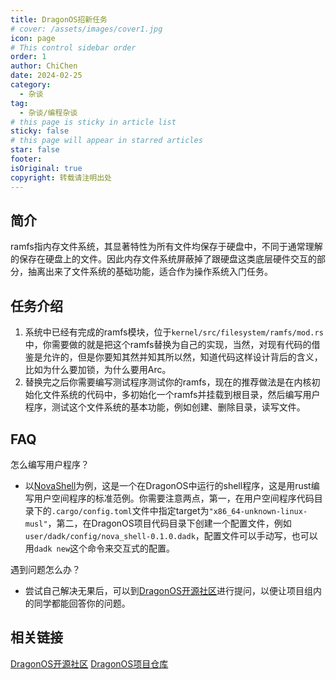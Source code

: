 ```yaml
---
title: DragonOS招新任务
# cover: /assets/images/cover1.jpg
icon: page
# This control sidebar order
order: 1
author: ChiChen
date: 2024-02-25
category:
  - 杂谈
tag:
  - 杂谈/编程杂谈
# this page is sticky in article list
sticky: false
# this page will appear in starred articles
star: false
footer: 
isOriginal: true
copyright: 转载请注明出处
---
```


## 简介

ramfs指内存文件系统，其显著特性为所有文件均保存于硬盘中，不同于通常理解的保存在硬盘上的文件。因此内存文件系统屏蔽掉了跟硬盘这类底层硬件交互的部分，抽离出来了文件系统的基础功能，适合作为操作系统入门任务。

## 任务介绍

1. 系统中已经有完成的ramfs模块，位于`kernel/src/filesystem/ramfs/mod.rs`中，你需要做的就是把这个ramfs替换为自己的实现，当然，对现有代码的借鉴是允许的，但是你要知其然并知其所以然，知道代码这样设计背后的含义，比如为什么要加锁，为什么要用Arc。
2. 替换完之后你需要编写测试程序测试你的ramfs，现在的推荐做法是在内核初始化文件系统的代码中，多初始化一个ramfs并挂载到根目录，然后编写用户程序，测试这个文件系统的基本功能，例如创建、删除目录，读写文件。

## FAQ

怎么编写用户程序？

- 以[NovaShell](https://github.com/DragonOS-Community/NovaShell)为例，这是一个在DragonOS中运行的shell程序，这是用rust编写用户空间程序的标准范例。你需要注意两点，第一，在用户空间程序代码目录下的`.cargo/config.toml`文件中指定target为`"x86_64-unknown-linux-musl"`，第二，在DragonOS项目代码目录下创建一个配置文件，例如`user/dadk/config/nova_shell-0.1.0.dadk`，配置文件可以手动写，也可以用`dadk new`这个命令来交互式的配置。

遇到问题怎么办？

- 尝试自己解决无果后，可以到[DragonOS开源社区](https://bbs.dragonos.org.cn/)进行提问，以便让项目组内的同学都能回答你的问题。

## 相关链接

[DragonOS开源社区](https://bbs.dragonos.org.cn/)
[DragonOS项目仓库](https://github.com/DragonOS-Community/DragonOS)
